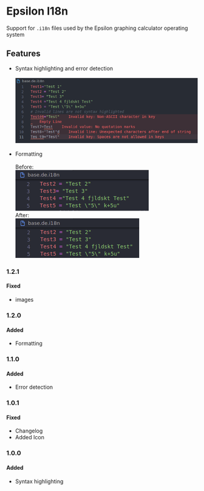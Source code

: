 # Epsilon I18n

Support for `.i18n` files used by the Epsilon graphing calculator operating system

## Features

-   Syntax highlighting and error detection
    <br><br>
    ![Syntax highlighting screenshot](images/syntax.png)
    <br><br>
-   Formatting
    <br><br>Before:<br>
    ![Before](images/before.png)
    <br>After:<br>
    ![After](images/after.png)

### 1.2.1

#### Fixed

-   images

### 1.2.0

#### Added

-   Formatting

### 1.1.0

#### Added

-   Error detection

### 1.0.1

#### Fixed

-   Changelog
-   Added Icon

### 1.0.0

#### Added

-   Syntax highlighting
